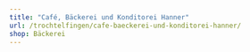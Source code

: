 ```yaml
---
title: "Café, Bäckerei und Konditorei Hanner"
url: /trochtelfingen/cafe-baeckerei-und-konditorei-hanner/
shop: Bäckerei
---
```

